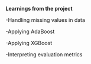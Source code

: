 **Learnings from the project**

-Handling missing values in data

-Applying AdaBoost

-Applying XGBoost

-Interpreting evaluation metrics

